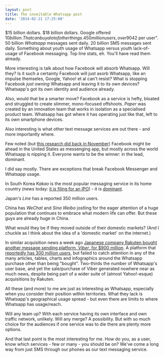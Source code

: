 ```yaml
---
layout: post
title: The inveitable Whatsapp post
date: '2014-02-21 17:25:00'
---
```


$15 billion dollars. $18 billion dollars. Google offered $10 billion. That can buy a lot of other things. 450 million users, over 90% of which are users daily. Facebook are paying something like "$42 per user". 50 billion *Whatsapp* messages sent daily. 20 billion SMS messages sent daily. Something about youth usage of Whatsapp versus youth lack-of-usage of Facebook messaging. Top line stats, eh. You'll have read them already.

More interesting is talk about how Facebook will absorb Whatsapp. Will they? Is it such a certainty Facebook will just asorb Whatsapp, like an impulse themseles, Google, Yahoo! et al can't resist? What is stopping Facebook *just owning* Whatsapp and leaving it to its own devices? Whatsapp's got its own identity and audience already.

Also, would that be a smarter move? Facebook as a service is hefty, bloated and struggled to create slimmer, mono-focused offshoots. *Paper* was created by an innovation team that works in isolation as a specialised product team. Whatsapp has got where it has operating just like that, left to its own smartphone devices.

Also interesting is what other text message services are out there - and more importantly where.

Few noted (but [this research did back in November](http://gigaom.com/2013/11/26/study-facebook-messenger-still-reigns-in-the-u-s-but-other-countries-look-to-whatsapp/)) Facebook might be ahead in the United States as messenging app, but mostly across the world Whatsapp is nipping it.  Everyone wants to be the winner: in the lead, dominant.

I did say mostly. There are exceptions that break Facebook Messenger and Whatsapp usage.

In South Korea *Kakao* is the most popular messaging service in its home country (news today: [it is filing for an IPO](http://techcrunch.com/2014/02/21/korean-messaging-service-kakao-gets-ready-for-a-2-billion-ipo/)) - it is [dominant](http://www.bloomberg.com/news/2013-12-22/with-200-million-in-revenue-south-korea-s-top-messaging-app-is-all-smiley-faces.html).

Japan's *Line* has a reported 350 million users.

China has *WeChat* and *Sina Weibo* jostling for the eager attention of a huge population that continues to embrace what modern life can offer. But these guys are already huge in China.

What would they be if they moved outside of their domestic markets? (And I chuckle as I think about the idea of a 'domestic market' on the internet.)

In similar acquisition news a week ago [Japanese company Rakuten bought another message sending platform, *Viber*, for $900 million](http://recode.net/2014/02/13/rakuten-buys-messaging-company-viber-for-900-million/). A platform that [reportedly has 300 million users](http://techcrunch.com/2013/11/25/line-300m/), but failed to catch attention in any of the many articles, tables, charts and infographics around the Whatsapp purchase other than being "bought". Two-thirds the number of Whatsapp's user base, and yet the sale/purchase of Viber generated nowhere near as much news, despite being part of a wider suite of (almost Yahoo!-esque) acquisitions by Rakuten.

All these (and more) to me are just as interesting as Whatsapp, especially when you consider their position within territories. What they lack is Whatsapp's geographical usage spread - but even there are limits to where Whatsapp has usage/reach.

Will any team up? With each service having its own interface and own traffic network, unlikely. Will any merge? A possibility. But with so much choice for the audiences if one service was to die there are plenty more options.

And that last point is the most interesting for me. How do you, as a user, know which services - few or many - you should be on? We've come a long way from just SMS through our phones as our text messaging service.